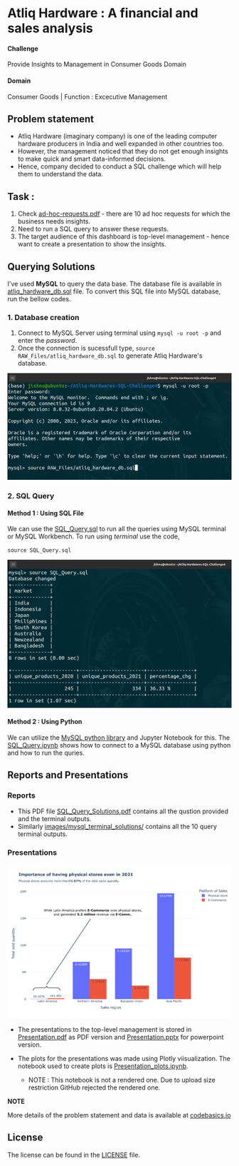# **Atliq Hardware : A financial and sales analysis**

#### Challenge
Provide Insights to Management in Consumer Goods Domain

#### Domain
Consumer Goods | Function : Excecutive Management

## Problem statement

- Atliq Hardware (imaginary company) is one of the leading computer hardware  producers in India and well expanded in other countries too.
- However, the management noticed that they do not get enough insights to make  quick and smart data-informed decisions.
- Hence, company decided to conduct a SQL challenge which will help them to understand the data.

## Task :

1. Check [ad-hoc-requests.pdf](RAW_Files/ad-hoc-requests.pdf) - there are 10 ad hoc requests for which the business needs insights.
2. Need to run a SQL query to answer these requests. 
3. The target audience of this dashboard is top-level management - hence want to create a presentation to show the insights.

## **Querying Solutions**

I've used **MySQL** to query the data base. The database file is available in [atliq_hardware_db.sql](RAW_Files/atliq_hardware_db.sql) file. To convert this SQL file into MySQL database, run the bellow codes.

### 1. Database creation
1. Connect to MySQL Server using terminal using `mysql -u root -p` and enter the *password*.
2. Once the connection is sucessfull type, `source RAW_Files/atliq_hardware_db.sql` to generate Atliq Hardware's database.

![Steps to connect and create database in MySQL via terminal - Ubuntu](images/MySQL-Terminal.png)

### 2. SQL Query

#### Method 1 : Using SQL File

We can use the [SQL_Query.sql](SQL_Query.sql) to run all the queries using MySQL terminal or MySQL Workbench. To run using *terminal* use the code,

```
source SQL_Query.sql
```

![How to run SQL_Query.sql using terminal](images/MySQL-Querying.png)

#### Method 2 : Using Python

We can utilize the [MySQL python library](https://pypi.org/project/mysql-connector-python/) and Jupyter Notebook for this. The [SQL_Query.ipynb](SQL_Query.ipynb) shows how to connect to a MySQL database using python and how to run the quries.


## **Reports and Presentations**

### Reports

- This PDF file [SQL_Query_Solutions.pdf](SQL_Query_Solutions.pdf) contains all the qustion provided and the terminal outputs.
- Similarly [images/mysql_terminal_solutions/](images/mysql_terminal_solutions/) contains all the 10 query terminal outputs.

### Presentations

![](images/plots/platform_vs_sales.png)

- The presentations to the top-level management is stored in [Presentation.pdf](Presentation.pdf) as PDF version and [Presentation.pptx](Presentation.pptx) for powerpoint version.
- The plots for the presentations was made using Plotly viisualization. The notebook used to create plots is [Presentation_plots.ipynb](Presentation_plots.ipynb).
    
    - NOTE : This notebook is not a rendered one. Due to upload size restriction GitHub rejected the rendered one.

**NOTE**

More details of the problem statement and data is available at [codebasics.io](https://codebasics.io/challenge/codebasics-resume-project-challenge)

## License

The license can be found in the [LICENSE](LICENSE) file.

